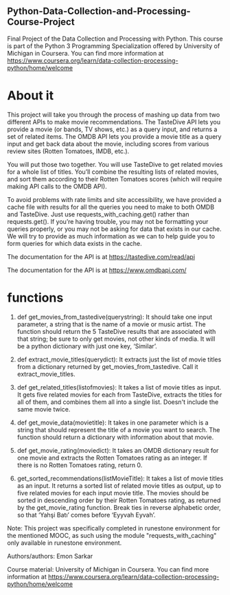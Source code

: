 ## Python-Data-Collection-and-Processing-Course-Project
Final Project of the Data Collection and Processing with Python. This course is part of the Python 3 Programming Specialization offered by University of Michigan in Coursera. You can find more information at https://www.coursera.org/learn/data-collection-processing-python/home/welcome
# About it
This project will take you through the process of mashing up data from two different APIs to make movie recommendations. The TasteDive API lets you provide a movie (or bands, TV shows, etc.) as a query input, and returns a set of related items. The OMDB API lets you provide a movie title as a query input and get back data about the movie, including scores from various review sites (Rotten Tomatoes, IMDB, etc.).

You will put those two together. You will use TasteDive to get related movies for a whole list of titles. You’ll combine the resulting lists of related movies, and sort them according to their Rotten Tomatoes scores (which will require making API calls to the OMDB API).

To avoid problems with rate limits and site accessibility, we have provided a cache file with results for all the queries you need to make to both OMDB and TasteDive. Just use requests_with_caching.get() rather than requests.get(). If you’re having trouble, you may not be formatting your queries properly, or you may not be asking for data that exists in our cache. We will try to provide as much information as we can to help guide you to form queries for which data exists in the cache.

The documentation for the API is at https://tastedive.com/read/api

The documentation for the API is at https://www.omdbapi.com/

# functions
1. def get_movies_from_tastedive(querystring):
It should take one input parameter, a string that is the name of a movie or music artist. The function should return the 5 TasteDive results that are associated with that string; be sure to only get movies, not other kinds of media. It will be a python dictionary with just one key, ‘Similar’.

2. def extract_movie_titles(querydict):
It extracts just the list of movie titles from a dictionary returned by get_movies_from_tastedive. Call it extract_movie_titles.

3. def get_related_titles(listofmovies):
It takes a list of movie titles as input. It gets five related movies for each from TasteDive, extracts the titles for all of them, and combines them all into a single list. Doesn't include the same movie twice.

4. def get_movie_data(movietitle):
It takes in one parameter which is a string that should represent the title of a movie you want to search. The function should return a dictionary with information about that movie.

5. def get_movie_rating(moviedict):
It takes an OMDB dictionary result for one movie and extracts the Rotten Tomatoes rating as an integer. If there is no Rotten Tomatoes rating, return 0.

6. get_sorted_recommendations(listMovieTitle):
It takes a list of movie titles as an input. It returns a sorted list of related movie titles as output, up to five related movies for each input movie title. The movies should be sorted in descending order by their Rotten Tomatoes rating, as returned by the get_movie_rating function. Break ties in reverse alphabetic order, so that ‘Yahşi Batı’ comes before ‘Eyyvah Eyvah’.

Note: This project was specifically completed in runestone environment for the mentioned MOOC, as such using the module "requests_with_caching" only available in runestone environment. 

Authors/authors:
Emon Sarkar

Course material: University of Michigan in Coursera. You can find more information at https://www.coursera.org/learn/data-collection-processing-python/home/welcome
